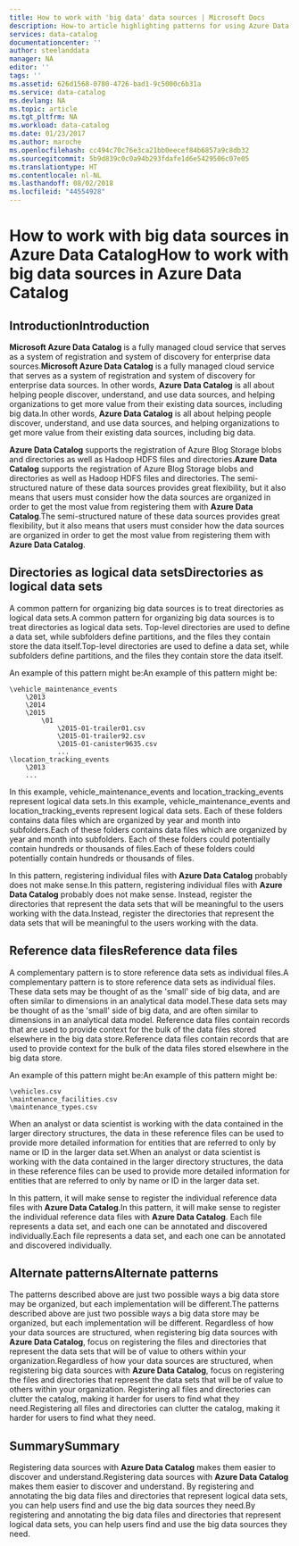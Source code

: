 ```yaml
---
title: How to work with 'big data' data sources | Microsoft Docs
description: How-to article highlighting patterns for using Azure Data Catalog  with 'big data' data sources, including Azure Blob Storage, Azure Data Lake, and Hadoop HDFS.
services: data-catalog
documentationcenter: ''
author: steelanddata
manager: NA
editor: ''
tags: ''
ms.assetid: 626d1568-0780-4726-bad1-9c5000c6b31a
ms.service: data-catalog
ms.devlang: NA
ms.topic: article
ms.tgt_pltfrm: NA
ms.workload: data-catalog
ms.date: 01/23/2017
ms.author: maroche
ms.openlocfilehash: cc494c70c76e3ca21bb0eecef84b6857a9c8db32
ms.sourcegitcommit: 5b9d839c0c0a94b293fdafe1d6e5429506c07e05
ms.translationtype: HT
ms.contentlocale: nl-NL
ms.lasthandoff: 08/02/2018
ms.locfileid: "44554928"
---
```

# <a name="how-to-work-with-big-data-sources-in-azure-data-catalog"></a><span data-ttu-id="cb1ed-103">How to work with big data sources in Azure Data Catalog</span><span class="sxs-lookup"><span data-stu-id="cb1ed-103">How to work with big data sources in Azure Data Catalog</span></span>
## <a name="introduction"></a><span data-ttu-id="cb1ed-104">Introduction</span><span class="sxs-lookup"><span data-stu-id="cb1ed-104">Introduction</span></span>
<span data-ttu-id="cb1ed-105">**Microsoft Azure Data Catalog** is a fully managed cloud service that serves as a system of registration and system of discovery for enterprise data sources.</span><span class="sxs-lookup"><span data-stu-id="cb1ed-105">**Microsoft Azure Data Catalog** is a fully managed cloud service that serves as a system of registration and system of discovery for enterprise data sources.</span></span> <span data-ttu-id="cb1ed-106">In other words, **Azure Data Catalog** is all about helping people discover, understand, and use data sources, and helping organizations to get more value from their existing data sources, including big data.</span><span class="sxs-lookup"><span data-stu-id="cb1ed-106">In other words, **Azure Data Catalog** is all about helping people discover, understand, and use data sources, and helping organizations to get more value from their existing data sources, including big data.</span></span>

<span data-ttu-id="cb1ed-107">**Azure Data Catalog** supports the registration of Azure Blog Storage blobs and directories as well as Hadoop HDFS files and directories.</span><span class="sxs-lookup"><span data-stu-id="cb1ed-107">**Azure Data Catalog** supports the registration of Azure Blog Storage blobs and directories as well as Hadoop HDFS files and directories.</span></span> <span data-ttu-id="cb1ed-108">The semi-structured nature of these data sources provides great flexibility, but it also means that users must consider how the data sources are organized in order to get the most value from registering them with **Azure Data Catalog**.</span><span class="sxs-lookup"><span data-stu-id="cb1ed-108">The semi-structured nature of these data sources provides great flexibility, but it also means that users must consider how the data sources are organized in order to get the most value from registering them with **Azure Data Catalog**.</span></span>

## <a name="directories-as-logical-data-sets"></a><span data-ttu-id="cb1ed-109">Directories as logical data sets</span><span class="sxs-lookup"><span data-stu-id="cb1ed-109">Directories as logical data sets</span></span>
<span data-ttu-id="cb1ed-110">A common pattern for organizing big data sources is to treat directories as logical data sets.</span><span class="sxs-lookup"><span data-stu-id="cb1ed-110">A common pattern for organizing big data sources is to treat directories as logical data sets.</span></span> <span data-ttu-id="cb1ed-111">Top-level directories are used to define a data set, while subfolders define partitions, and the files they contain store the data itself.</span><span class="sxs-lookup"><span data-stu-id="cb1ed-111">Top-level directories are used to define a data set, while subfolders define partitions, and the files they contain store the data itself.</span></span>

<span data-ttu-id="cb1ed-112">An example of this pattern might be:</span><span class="sxs-lookup"><span data-stu-id="cb1ed-112">An example of this pattern might be:</span></span>

    \vehicle_maintenance_events
        \2013
        \2014
        \2015
            \01
                \2015-01-trailer01.csv
                \2015-01-trailer92.csv
                \2015-01-canister9635.csv
                ...
    \location_tracking_events
        \2013
        ...

<span data-ttu-id="cb1ed-113">In this example, vehicle_maintenance_events and location_tracking_events represent logical data sets.</span><span class="sxs-lookup"><span data-stu-id="cb1ed-113">In this example, vehicle_maintenance_events and location_tracking_events represent logical data sets.</span></span> <span data-ttu-id="cb1ed-114">Each of these folders contains data files which are organized by year and month into subfolders.</span><span class="sxs-lookup"><span data-stu-id="cb1ed-114">Each of these folders contains data files which are organized by year and month into subfolders.</span></span> <span data-ttu-id="cb1ed-115">Each of these folders could potentially contain hundreds or thousands of files.</span><span class="sxs-lookup"><span data-stu-id="cb1ed-115">Each of these folders could potentially contain hundreds or thousands of files.</span></span>

<span data-ttu-id="cb1ed-116">In this pattern, registering individual files with **Azure Data Catalog** probably does not make sense.</span><span class="sxs-lookup"><span data-stu-id="cb1ed-116">In this pattern, registering individual files with **Azure Data Catalog** probably does not make sense.</span></span> <span data-ttu-id="cb1ed-117">Instead, register the directories that represent the data sets that will be meaningful to the users working with the data.</span><span class="sxs-lookup"><span data-stu-id="cb1ed-117">Instead, register the directories that represent the data sets that will be meaningful to the users working with the data.</span></span>

## <a name="reference-data-files"></a><span data-ttu-id="cb1ed-118">Reference data files</span><span class="sxs-lookup"><span data-stu-id="cb1ed-118">Reference data files</span></span>
<span data-ttu-id="cb1ed-119">A complementary pattern is to store reference data sets as individual files.</span><span class="sxs-lookup"><span data-stu-id="cb1ed-119">A complementary pattern is to store reference data sets as individual files.</span></span> <span data-ttu-id="cb1ed-120">These data sets may be thought of as the 'small' side of big data, and are often similar to dimensions in an analytical data model.</span><span class="sxs-lookup"><span data-stu-id="cb1ed-120">These data sets may be thought of as the 'small' side of big data, and are often similar to dimensions in an analytical data model.</span></span> <span data-ttu-id="cb1ed-121">Reference data files contain records that are used to provide context for the bulk of the data files stored elsewhere in the big data store.</span><span class="sxs-lookup"><span data-stu-id="cb1ed-121">Reference data files contain records that are used to provide context for the bulk of the data files stored elsewhere in the big data store.</span></span>

<span data-ttu-id="cb1ed-122">An example of this pattern might be:</span><span class="sxs-lookup"><span data-stu-id="cb1ed-122">An example of this pattern might be:</span></span>

    \vehicles.csv
    \maintenance_facilities.csv
    \maintenance_types.csv

<span data-ttu-id="cb1ed-123">When an analyst or data scientist is working with the data contained in the larger directory structures, the data in these reference files can be used to provide more detailed information for entities that are referred to only by name or ID in the larger data set.</span><span class="sxs-lookup"><span data-stu-id="cb1ed-123">When an analyst or data scientist is working with the data contained in the larger directory structures, the data in these reference files can be used to provide more detailed information for entities that are referred to only by name or ID in the larger data set.</span></span>

<span data-ttu-id="cb1ed-124">In this pattern, it will make sense to register the individual reference data files with **Azure Data Catalog**.</span><span class="sxs-lookup"><span data-stu-id="cb1ed-124">In this pattern, it will make sense to register the individual reference data files with **Azure Data Catalog**.</span></span> <span data-ttu-id="cb1ed-125">Each file represents a data set, and each one can be annotated and discovered individually.</span><span class="sxs-lookup"><span data-stu-id="cb1ed-125">Each file represents a data set, and each one can be annotated and discovered individually.</span></span>

## <a name="alternate-patterns"></a><span data-ttu-id="cb1ed-126">Alternate patterns</span><span class="sxs-lookup"><span data-stu-id="cb1ed-126">Alternate patterns</span></span>
<span data-ttu-id="cb1ed-127">The patterns described above are just two possible ways a big data store may be organized, but each implementation will be different.</span><span class="sxs-lookup"><span data-stu-id="cb1ed-127">The patterns described above are just two possible ways a big data store may be organized, but each implementation will be different.</span></span> <span data-ttu-id="cb1ed-128">Regardless of how your data sources are structured, when registering big data sources with **Azure Data Catalog**, focus on registering the files and directories that represent the data sets that will be of value to others within your organization.</span><span class="sxs-lookup"><span data-stu-id="cb1ed-128">Regardless of how your data sources are structured, when registering big data sources with **Azure Data Catalog**, focus on registering the files and directories that represent the data sets that will be of value to others within your organization.</span></span> <span data-ttu-id="cb1ed-129">Registering all files and directories can clutter the catalog, making it harder for users to find what they need.</span><span class="sxs-lookup"><span data-stu-id="cb1ed-129">Registering all files and directories can clutter the catalog, making it harder for users to find what they need.</span></span>

## <a name="summary"></a><span data-ttu-id="cb1ed-130">Summary</span><span class="sxs-lookup"><span data-stu-id="cb1ed-130">Summary</span></span>
<span data-ttu-id="cb1ed-131">Registering data sources with **Azure Data Catalog** makes them easier to discover and understand.</span><span class="sxs-lookup"><span data-stu-id="cb1ed-131">Registering data sources with **Azure Data Catalog** makes them easier to discover and understand.</span></span> <span data-ttu-id="cb1ed-132">By registering and annotating the big data files and directories that represent logical data sets, you can help users find and use the big data sources they need.</span><span class="sxs-lookup"><span data-stu-id="cb1ed-132">By registering and annotating the big data files and directories that represent logical data sets, you can help users find and use the big data sources they need.</span></span>
